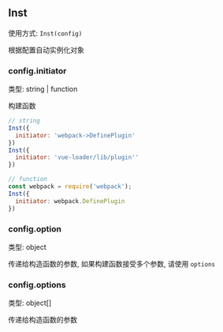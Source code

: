 ## Inst
使用方式:
`Inst(config)`

根据配置自动实例化对象

### config.initiator
类型: string | function

构建函数
```js
// string
Inst({
  initiator: 'webpack->DefinePlugin'
})
Inst({
  initiator: 'vue-loader/lib/plugin''
})

// function
const webpack = require('webpack');
Inst({
  initiator: webpack.DefinePlugin
})
```

### config.option
类型: object

传递给构造函数的参数, 如果构建函数接受多个参数, 请使用 `options`

### config.options
类型: object[]

传递给构造函数的参数
